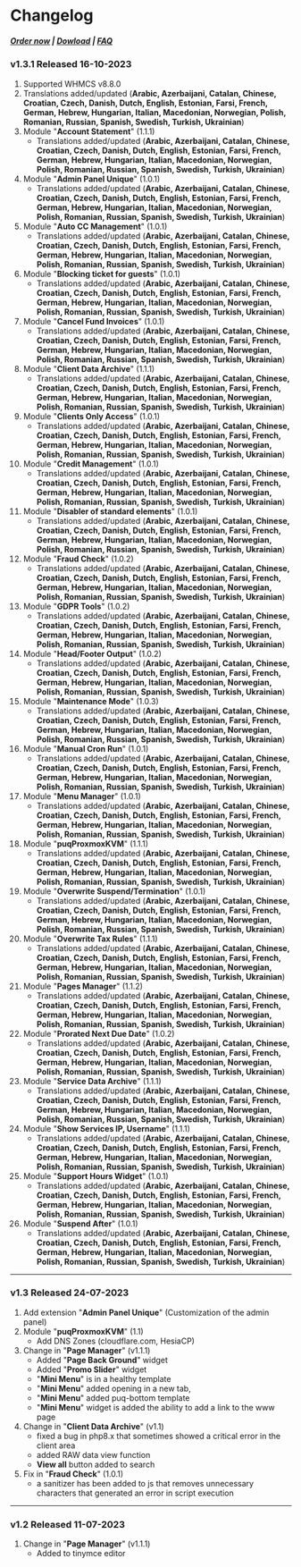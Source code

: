 # Changelog

#####  [Order now](https://puqcloud.com/whmcs-addon-puq-customization.php) | [Dowload](https://download.puqcloud.com/WHMCS/addons/PUQ-Customization/) | [FAQ](https://faq.puqcloud.com/)

### v1.3.1 Released 16-10-2023

1. Supported WHMCS v8.8.0
2. Translations added/updated (**Arabic, Azerbaijani, Catalan, Chinese, Croatian, Czech, Danish, Dutch, English, Estonian, Farsi, French, German, Hebrew, Hungarian, Italian, Macedonian, Norwegian, Polish,  Romanian, Russian, Spanish, Swedish, Turkish, Ukrainian**)
3. Module "**Account Statement**" (1.1.1)
   - Translations added/updated (**Arabic, Azerbaijani, Catalan, Chinese, Croatian, Czech, Danish, Dutch, English, Estonian, Farsi, French, German, Hebrew, Hungarian, Italian, Macedonian, Norwegian, Polish,  Romanian, Russian, Spanish, Swedish, Turkish, Ukrainian**)
4. Module "**Admin Panel Unique**" (1.0.1)
   - Translations added/updated (**Arabic, Azerbaijani, Catalan, Chinese, Croatian, Czech, Danish, Dutch, English, Estonian, Farsi, French, German, Hebrew, Hungarian, Italian, Macedonian, Norwegian, Polish,  Romanian, Russian, Spanish, Swedish, Turkish, Ukrainian**)
5. Module "**Auto CC Management**" (1.0.1)
   - Translations added/updated (**Arabic, Azerbaijani, Catalan, Chinese, Croatian, Czech, Danish, Dutch, English, Estonian, Farsi, French, German, Hebrew, Hungarian, Italian, Macedonian, Norwegian, Polish,  Romanian, Russian, Spanish, Swedish, Turkish, Ukrainian**)
6. Module "**Blocking ticket for guests**" (1.0.1)
   - Translations added/updated (**Arabic, Azerbaijani, Catalan, Chinese, Croatian, Czech, Danish, Dutch, English, Estonian, Farsi, French, German, Hebrew, Hungarian, Italian, Macedonian, Norwegian, Polish,  Romanian, Russian, Spanish, Swedish, Turkish, Ukrainian**)
7. Module "**Cancel Fund Invoices**" (1.0.1)
   - Translations added/updated (**Arabic, Azerbaijani, Catalan, Chinese, Croatian, Czech, Danish, Dutch, English, Estonian, Farsi, French, German, Hebrew, Hungarian, Italian, Macedonian, Norwegian, Polish,  Romanian, Russian, Spanish, Swedish, Turkish, Ukrainian**)
8. Module "**Client Data Archive**" (1.1.1)
   - Translations added/updated (**Arabic, Azerbaijani, Catalan, Chinese, Croatian, Czech, Danish, Dutch, English, Estonian, Farsi, French, German, Hebrew, Hungarian, Italian, Macedonian, Norwegian, Polish,  Romanian, Russian, Spanish, Swedish, Turkish, Ukrainian**)
9. Module "**Clients Only Access**" (1.0.1)
   - Translations added/updated (**Arabic, Azerbaijani, Catalan, Chinese, Croatian, Czech, Danish, Dutch, English, Estonian, Farsi, French, German, Hebrew, Hungarian, Italian, Macedonian, Norwegian, Polish,  Romanian, Russian, Spanish, Swedish, Turkish, Ukrainian**)
10. Module "**Credit Management**" (1.0.1)
    - Translations added/updated (**Arabic, Azerbaijani, Catalan, Chinese, Croatian, Czech, Danish, Dutch, English, Estonian, Farsi, French, German, Hebrew, Hungarian, Italian, Macedonian, Norwegian, Polish,  Romanian, Russian, Spanish, Swedish, Turkish, Ukrainian**)
11. Module "**Disabler of standard elements**" (1.0.1)
    - Translations added/updated (**Arabic, Azerbaijani, Catalan, Chinese, Croatian, Czech, Danish, Dutch, English, Estonian, Farsi, French, German, Hebrew, Hungarian, Italian, Macedonian, Norwegian, Polish,  Romanian, Russian, Spanish, Swedish, Turkish, Ukrainian**)
12. Module "**Fraud Check**" (1.0.2)
    - Translations added/updated (**Arabic, Azerbaijani, Catalan, Chinese, Croatian, Czech, Danish, Dutch, English, Estonian, Farsi, French, German, Hebrew, Hungarian, Italian, Macedonian, Norwegian, Polish,  Romanian, Russian, Spanish, Swedish, Turkish, Ukrainian**)
13. Module "**GDPR Tools**" (1.0.2)
    - Translations added/updated (**Arabic, Azerbaijani, Catalan, Chinese, Croatian, Czech, Danish, Dutch, English, Estonian, Farsi, French, German, Hebrew, Hungarian, Italian, Macedonian, Norwegian, Polish,  Romanian, Russian, Spanish, Swedish, Turkish, Ukrainian**)
14. Module "**Head/Footer Output**" (1.0.2)
    - Translations added/updated (**Arabic, Azerbaijani, Catalan, Chinese, Croatian, Czech, Danish, Dutch, English, Estonian, Farsi, French, German, Hebrew, Hungarian, Italian, Macedonian, Norwegian, Polish,  Romanian, Russian, Spanish, Swedish, Turkish, Ukrainian**)
15. Module "**Maintenance Mode**" (1.0.3)
    - Translations added/updated (**Arabic, Azerbaijani, Catalan, Chinese, Croatian, Czech, Danish, Dutch, English, Estonian, Farsi, French, German, Hebrew, Hungarian, Italian, Macedonian, Norwegian, Polish,  Romanian, Russian, Spanish, Swedish, Turkish, Ukrainian**)
16. Module "**Manual Cron Run**" (1.0.1)
    - Translations added/updated (**Arabic, Azerbaijani, Catalan, Chinese, Croatian, Czech, Danish, Dutch, English, Estonian, Farsi, French, German, Hebrew, Hungarian, Italian, Macedonian, Norwegian, Polish,  Romanian, Russian, Spanish, Swedish, Turkish, Ukrainian**)
17. Module "**Menu Manager**" (1.0.1)
    - Translations added/updated (**Arabic, Azerbaijani, Catalan, Chinese, Croatian, Czech, Danish, Dutch, English, Estonian, Farsi, French, German, Hebrew, Hungarian, Italian, Macedonian, Norwegian, Polish,  Romanian, Russian, Spanish, Swedish, Turkish, Ukrainian**)
18. Module "**puqProxmoxKVM**" (1.1.1)
    - Translations added/updated (**Arabic, Azerbaijani, Catalan, Chinese, Croatian, Czech, Danish, Dutch, English, Estonian, Farsi, French, German, Hebrew, Hungarian, Italian, Macedonian, Norwegian, Polish,  Romanian, Russian, Spanish, Swedish, Turkish, Ukrainian**)
19. Module "**Overwrite Suspend/Termination**" (1.0.1)
    - Translations added/updated (**Arabic, Azerbaijani, Catalan, Chinese, Croatian, Czech, Danish, Dutch, English, Estonian, Farsi, French, German, Hebrew, Hungarian, Italian, Macedonian, Norwegian, Polish,  Romanian, Russian, Spanish, Swedish, Turkish, Ukrainian**)
20. Module "**Overwrite Tax Rules**" (1.1.1)
    - Translations added/updated (**Arabic, Azerbaijani, Catalan, Chinese, Croatian, Czech, Danish, Dutch, English, Estonian, Farsi, French, German, Hebrew, Hungarian, Italian, Macedonian, Norwegian, Polish,  Romanian, Russian, Spanish, Swedish, Turkish, Ukrainian**)
21. Module "**Pages Manager**" (1.1.2)
    - Translations added/updated (**Arabic, Azerbaijani, Catalan, Chinese, Croatian, Czech, Danish, Dutch, English, Estonian, Farsi, French, German, Hebrew, Hungarian, Italian, Macedonian, Norwegian, Polish,  Romanian, Russian, Spanish, Swedish, Turkish, Ukrainian**)
22. Module "**Prorated Next Due Date**" (1.0.2)
    - Translations added/updated (**Arabic, Azerbaijani, Catalan, Chinese, Croatian, Czech, Danish, Dutch, English, Estonian, Farsi, French, German, Hebrew, Hungarian, Italian, Macedonian, Norwegian, Polish,  Romanian, Russian, Spanish, Swedish, Turkish, Ukrainian**)
23. Module "**Service Data Archive**" (1.1.1)
    - Translations added/updated (**Arabic, Azerbaijani, Catalan, Chinese, Croatian, Czech, Danish, Dutch, English, Estonian, Farsi, French, German, Hebrew, Hungarian, Italian, Macedonian, Norwegian, Polish,  Romanian, Russian, Spanish, Swedish, Turkish, Ukrainian**)
24. Module "**Show Services IP, Username**" (1.1.1)
    - Translations added/updated (**Arabic, Azerbaijani, Catalan, Chinese, Croatian, Czech, Danish, Dutch, English, Estonian, Farsi, French, German, Hebrew, Hungarian, Italian, Macedonian, Norwegian, Polish,  Romanian, Russian, Spanish, Swedish, Turkish, Ukrainian**)
25. Module "**Support Hours Widget**" (1.0.1)
    - Translations added/updated (**Arabic, Azerbaijani, Catalan, Chinese, Croatian, Czech, Danish, Dutch, English, Estonian, Farsi, French, German, Hebrew, Hungarian, Italian, Macedonian, Norwegian, Polish,  Romanian, Russian, Spanish, Swedish, Turkish, Ukrainian**)
26. Module "**Suspend After**" (1.0.1)
    - Translations added/updated (**Arabic, Azerbaijani, Catalan, Chinese, Croatian, Czech, Danish, Dutch, English, Estonian, Farsi, French, German, Hebrew, Hungarian, Italian, Macedonian, Norwegian, Polish,  Romanian, Russian, Spanish, Swedish, Turkish, Ukrainian**)

- - - - - -

### v1.3 Released 24-07-2023

1. Add extension "**Admin Panel Unique**" (Customization of the admin panel)
2. Module "**puqProxmoxKVM**" (1.1)
   * Add DNS Zones (cloudflare.com,  HesiaCP)
3. Change in "**Page Manager**" (v1.1.1)
   * Added "**Page Back Ground**" widget
   * Added "**Promo Slider**" widget
   * "**Mini Menu**" is in a healthy template
   * "**Mini Menu**" added opening in a new tab,
   * "**Mini Menu**" added puq-bottom template
   * "**Mini Menu**" widget is added the ability to add a link to the www page
4. Change in "**Client Data Archive**" (v1.1)
   * fixed a bug in php8.x that sometimes showed a critical error in the client area
   * added RAW data view function
   * **View all** button added to search
5. Fix in "**Fraud Check**" (1.0.1)
   * a sanitizer has been added to js that removes unnecessary characters that generated an error in script execution

- - - - - -

### v1.2 Released 11-07-2023

1. Change in "**Page Manager**" (v1.1.1)
   * Added to tinymce editor <style> tag permission
2. Change in "**OverwriteTaxRules**" (v1.1)
3. Add **ModulePuqProxmoxKVM** (PUQ ProxmoxKVM module management extension)
4. Change in "**ProratedNextDueDate**" (v1.0.1)
   * Excluded from propata are those who are in line for terminated
   * Fixed a bug with duplicate service data on the invoice.
6. Change in "**ShowServicesIpUsername**" (v1.1)
   * If the IP is empty or 0.0.0.0 then we take the first one with assigned ips

- - - - - -

### v1.1.1 Released 29-06-2023

1. Change in "**Page Manager**" (v1.1)
   * Added PUQMiniMenu widget
   * Added functionality for cloning widgets
   * Added a button in the client area for the admin 'Edit in PUQ Customization'
   * Added floating button to save pages
   * Added copying of translations among themselves
2. Fixed a bug with language in the "**GDPR Tools**" extension 
3. Fixed a bug in the "**Maintenance Mode**" extension 

- - - - - -

### v1.1 Released 21-06-2023
 
1. Added extension "**Fraud Check**"
2. Added extension "**Overwrite Tax Rules**"
3. Adapted the "**Account Statement**" extension regarding the "**Overwrite Tax Rules**" extension
4. Fixed a bug in the "**Maintenance Mode**" extension regarding the date format.
5. Added to the "**Service Data Archive**" extension raw data view in archive data search

- - - - - -

### v1.0 Released 31-05-2023

First version

- - - - - -
